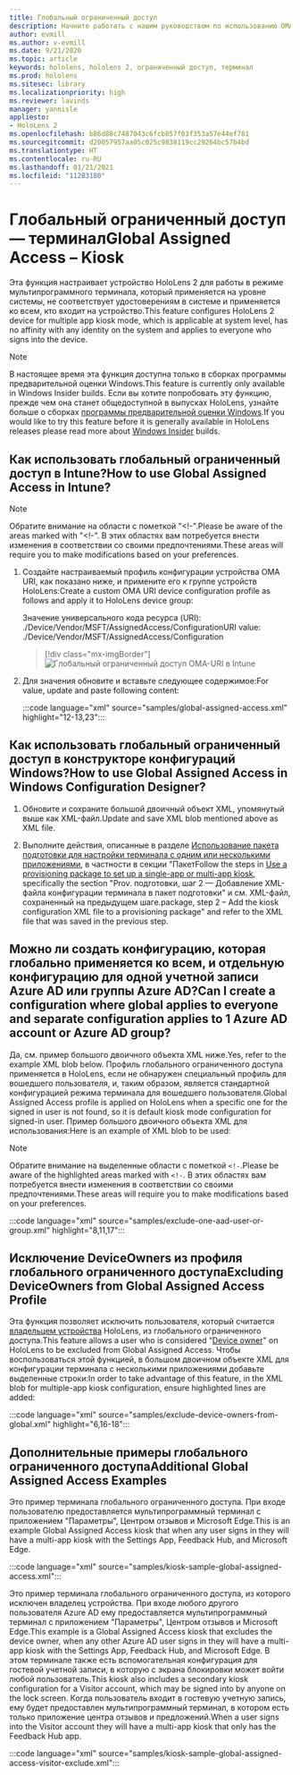 ```yaml
---
title: Глобальный ограниченный доступ
description: Начните работать с нашим руководством по использованию OMA-URI для терминалов глобального ограниченного доступа с помощью Intune и конструктора конфигураций Windows.
author: evmill
ms.author: v-evmill
ms.date: 9/21/2020
ms.topic: article
keywords: hololens, hololens 2, ограниченный доступ, терминал
ms.prod: hololens
ms.sitesec: library
ms.localizationpriority: high
ms.reviewer: lavinds
manager: yannisle
appliesto:
- HoloLens 2
ms.openlocfilehash: b86d88c7487043c6fcb057f03f353a57e44ef781
ms.sourcegitcommit: d20057957aa05c025c9838119cc29264bc57b4bd
ms.translationtype: HT
ms.contentlocale: ru-RU
ms.lasthandoff: 01/21/2021
ms.locfileid: "11283180"
---
```

# <span data-ttu-id="5bd17-104">Глобальный ограниченный доступ — терминал</span><span class="sxs-lookup"><span data-stu-id="5bd17-104">Global Assigned Access – Kiosk</span></span>

<span data-ttu-id="5bd17-105">Эта функция настраивает устройство HoloLens 2 для работы в режиме мультипрограммного терминала, который применяется на уровне системы, не соответствует удостоверениям в системе и применяется ко всем, кто входит на устройство.</span><span class="sxs-lookup"><span data-stu-id="5bd17-105">This feature configures HoloLens 2 device for multiple app kiosk mode, which is applicable at system level, has no affinity with any identity on the system and applies to everyone who signs into the device.</span></span>

> [!NOTE]
> <span data-ttu-id="5bd17-106">В настоящее время эта функция доступна только в сборках программы предварительной оценки Windows.</span><span class="sxs-lookup"><span data-stu-id="5bd17-106">This feature is currently only available in Windows Insider builds.</span></span> <span data-ttu-id="5bd17-107">Если вы хотите попробовать эту функцию, прежде чем она станет общедоступной в выпусках HoloLens, узнайте больше о сборках [программы предварительной оценки Windows](hololens-insider.md).</span><span class="sxs-lookup"><span data-stu-id="5bd17-107">If you would like to try this feature before it is generally available in HoloLens releases please read more about [Windows Insider](hololens-insider.md) builds.</span></span>

## <span data-ttu-id="5bd17-108">Как использовать глобальный ограниченный доступ в Intune?</span><span class="sxs-lookup"><span data-stu-id="5bd17-108">How to use Global Assigned Access in Intune?</span></span>

> [!NOTE]
> <span data-ttu-id="5bd17-109">Обратите внимание на области с пометкой "<!-".</span><span class="sxs-lookup"><span data-stu-id="5bd17-109">Please be aware of the areas marked with "<!-".</span></span> <span data-ttu-id="5bd17-110">В этих областях вам потребуется внести изменения в соответствии со своими предпочтениями.</span><span class="sxs-lookup"><span data-stu-id="5bd17-110">These areas will require you to make modifications based on your preferences.</span></span>

1. <span data-ttu-id="5bd17-111">Создайте настраиваемый профиль конфигурации устройства OMA URI, как показано ниже, и примените его к группе устройств HoloLens:</span><span class="sxs-lookup"><span data-stu-id="5bd17-111">Create a custom OMA URI device configuration profile as follows and apply it to HoloLens device group:</span></span>

    <span data-ttu-id="5bd17-112">Значение универсального кода ресурса (URI): ./Device/Vendor/MSFT/AssignedAccess/Configuration</span><span class="sxs-lookup"><span data-stu-id="5bd17-112">URI value: ./Device/Vendor/MSFT/AssignedAccess/Configuration</span></span>

    > [!div class="mx-imgBorder"]
    > ![Глобальный ограниченный доступ OMA-URI в Intune](images/global-assigned-access-omauri.png)

2. <span data-ttu-id="5bd17-114">Для значения обновите и вставьте следующее содержимое:</span><span class="sxs-lookup"><span data-stu-id="5bd17-114">For value, update and paste following content:</span></span>

    :::code language="xml" source="samples/global-assigned-access.xml" highlight="12-13,23":::

## <span data-ttu-id="5bd17-115">Как использовать глобальный ограниченный доступ в конструкторе конфигураций Windows?</span><span class="sxs-lookup"><span data-stu-id="5bd17-115">How to use Global Assigned Access in Windows Configuration Designer?</span></span>

1. <span data-ttu-id="5bd17-116">Обновите и сохраните большой двоичный объект XML, упомянутый выше как XML-файл.</span><span class="sxs-lookup"><span data-stu-id="5bd17-116">Update and save XML blob mentioned above as XML file.</span></span> 

2. <span data-ttu-id="5bd17-117">Выполните действия, описанные в разделе [Использование пакета подготовки для настройки терминала с одним или несколькими приложениями](https://docs.microsoft.com/hololens/hololens-kiosk#use-a-provisioning-package-to-set-up-a-single-app-or-multi-app-kiosk), в частности в секции "Пакет</span><span class="sxs-lookup"><span data-stu-id="5bd17-117">Follow the steps in [Use a provisioning package to set up a single-app or multi-app kiosk](https://docs.microsoft.com/hololens/hololens-kiosk#use-a-provisioning-package-to-set-up-a-single-app-or-multi-app-kiosk), specifically the section "Prov.</span></span> <span data-ttu-id="5bd17-118">подготовки, шаг 2 — Добавление XML-файла конфигурации терминала в пакет подготовки" и см. XML-файл, сохраненный на предыдущем шаге.</span><span class="sxs-lookup"><span data-stu-id="5bd17-118">package, step 2 – Add the kiosk configuration XML file to a provisioning package" and refer to the XML file that was saved in the previous step.</span></span>

## <span data-ttu-id="5bd17-119">Можно ли создать конфигурацию, которая глобально применяется ко всем, и отдельную конфигурацию для одной учетной записи Azure AD или группы Azure AD?</span><span class="sxs-lookup"><span data-stu-id="5bd17-119">Can I create a configuration where global applies to everyone and separate configuration applies to 1 Azure AD account or Azure AD group?</span></span> 

<span data-ttu-id="5bd17-120">Да, см. пример большого двоичного объекта XML ниже.</span><span class="sxs-lookup"><span data-stu-id="5bd17-120">Yes, refer to the example XML blob below.</span></span> <span data-ttu-id="5bd17-121">Профиль глобального ограниченного доступа применяется в HoloLens, если не обнаружен специальный профиль для вошедшего пользователя, и, таким образом, является стандартной конфигурацией режима терминала для вошедшего пользователя.</span><span class="sxs-lookup"><span data-stu-id="5bd17-121">Global Assigned Access profile is applied on HoloLens when a specific one for the signed in user is not found, so it is default kiosk mode configuration for signed-in user.</span></span>
<span data-ttu-id="5bd17-122">Пример большого двоичного объекта XML для использования:</span><span class="sxs-lookup"><span data-stu-id="5bd17-122">Here is an example of XML blob to be used:</span></span>

> [!NOTE]
> <span data-ttu-id="5bd17-123">Обратите внимание на выделенные области с пометкой `<!-`.</span><span class="sxs-lookup"><span data-stu-id="5bd17-123">Please be aware of the highlighted areas marked with `<!-`.</span></span> <span data-ttu-id="5bd17-124">В этих областях вам потребуется внести изменения в соответствии со своими предпочтениями.</span><span class="sxs-lookup"><span data-stu-id="5bd17-124">These areas will require you to make modifications based on your preferences.</span></span>

 :::code language="xml" source="samples/exclude-one-aad-user-or-group.xml" highlight="8,11,17":::

## <span data-ttu-id="5bd17-125">Исключение DeviceOwners из профиля глобального ограниченного доступа</span><span class="sxs-lookup"><span data-stu-id="5bd17-125">Excluding DeviceOwners from Global Assigned Access Profile</span></span>

<span data-ttu-id="5bd17-126">Эта функция позволяет исключить пользователя, который считается [владельцем устройства](security-adminless-os.md) HoloLens, из глобального ограниченного доступа.</span><span class="sxs-lookup"><span data-stu-id="5bd17-126">This feature allows a user who is considered “[Device owner](security-adminless-os.md)" on HoloLens to be excluded from Global Assigned Access.</span></span> <span data-ttu-id="5bd17-127">Чтобы воспользоваться этой функцией, в большом двоичном объекте XML для конфигурации терминала с несколькими приложениями добавьте выделенные строки:</span><span class="sxs-lookup"><span data-stu-id="5bd17-127">In order to take advantage of this feature, in the XML blob for multiple-app kiosk configuration, ensure highlighted lines are added:</span></span>

 :::code language="xml" source="samples/exclude-device-owners-from-global.xml" highlight="6,16-18":::

## <span data-ttu-id="5bd17-128">Дополнительные примеры глобального ограниченного доступа</span><span class="sxs-lookup"><span data-stu-id="5bd17-128">Additional Global Assigned Access Examples</span></span>

<span data-ttu-id="5bd17-129">Это пример терминала глобального ограниченного доступа. При входе пользователю предоставляется мультипрограммный терминал с приложением "Параметры", Центром отзывов и Microsoft Edge.</span><span class="sxs-lookup"><span data-stu-id="5bd17-129">This is an example Global Assigned Access kiosk that when any user signs in they will have a multi-app kiosk with the Settings App, Feedback Hub, and Microsoft Edge.</span></span>

:::code language="xml" source="samples/kiosk-sample-global-assigned-access.xml":::

<span data-ttu-id="5bd17-130">Это пример терминала глобального ограниченного доступа, из которого исключен владелец устройства. При входе любого другого пользователя Azure AD ему предоставляется мультипрограммный терминал с приложением "Параметры", Центром отзывов и Microsoft Edge.</span><span class="sxs-lookup"><span data-stu-id="5bd17-130">This example is a Global Assigned Access kiosk that excludes the device owner, when any other Azure AD user signs in they will have a multi-app kiosk with the Settings App, Feedback Hub, and Microsoft Edge.</span></span> <span data-ttu-id="5bd17-131">В этом терминале также есть вспомогательная конфигурация для гостевой учетной записи, в которую с экрана блокировки может войти любой пользователь.</span><span class="sxs-lookup"><span data-stu-id="5bd17-131">This kiosk also includes a secondary kiosk configuration for a Visitor account, which may be signed into by anyone on the lock screen.</span></span> <span data-ttu-id="5bd17-132">Когда пользователь входит в гостевую учетную запись, ему будет предоставлен мультипрограммный терминал, в котором есть только приложение центра отзывов и предложений.</span><span class="sxs-lookup"><span data-stu-id="5bd17-132">When a user signs into the Visitor account they will have a multi-app kiosk that only has the Feedback Hub app.</span></span>

:::code language="xml" source="samples/kiosk-sample-global-assigned-access-visitor-exclude.xml":::
